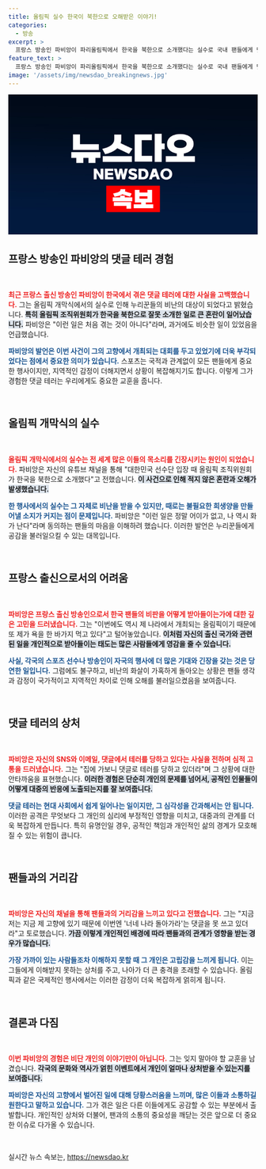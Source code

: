 ```yaml
---
title: 올림픽 실수 한국이 북한으로 오해받은 이야기!
categories:
  - 방송
excerpt: >
  프랑스 방송인 파비앙이 파리올림픽에서 한국을 북한으로 소개했다는 실수로 국내 팬들에게 댓글 테러를 당했습니다. 그는 이런 일이 벌어져 당황스럽다며 고충을 전했는데, 과거의 경험을 떠올리며 유쾌한 반응을 보였습니다. 클릭하여 그의 솔직한 심정을 확인하세요!
feature_text: >
  프랑스 방송인 파비앙이 파리올림픽에서 한국을 북한으로 소개했다는 실수로 국내 팬들에게 댓글 테러를 당했습니다. 그는 이런 일이 벌어져 당황스럽다며 고충을 전했는데, 과거의 경험을 떠올리며 유쾌한 반응을 보였습니다. 클릭하여 그의 솔직한 심정을 확인하세요!
image: '/assets/img/newsdao_breakingnews.jpg'
---
```


<p><img src="/assets/img/newsdao_breakingnews.jpg" alt="ranknews 속보" /></p>

<h2 data-ke-size="size26">프랑스 방송인 파비앙의 댓글 테러 경험</h2>

<p data-ke-size="size16">&nbsp;</p>

<p><b><span style="color: #ee2323;">최근 프랑스 출신 방송인 파비앙이 한국에서 겪은 댓글 테러에 대한 사실을 고백했습니다.</span></b> 그는 올림픽 개막식에서의 실수로 인해 누리꾼들의 비난의 대상이 되었다고 밝혔습니다. <b><span style="background-color: #21538527;">특히 올림픽 조직위원회가 한국을 북한으로 잘못 소개한 일로 큰 혼란이 일어났습니다.</span></b> 파비앙은 "이런 일은 처음 겪는 것이 아니다"라며, 과거에도 비슷한 일이 있었음을 언급했습니다. </p>

<p><b><span style="color: #1a5490;">파비앙의 발언은 이번 사건이 그의 고향에서 개최되는 대회를 두고 있었기에 더욱 부각되었다는 점에서 중요한 의미가 있습니다.</span></b> 스포츠는 국적과 관계없이 모든 팬들에게 중요한 행사이지만, 지역적인 감정이 더해지면서 상황이 복잡해지기도 합니다. 이렇게 그가 경험한 댓글 테러는 우리에게도 중요한 교훈을 줍니다. </p>

<p data-ke-size="size16">&nbsp;</p>

<h2 data-ke-size="size26">올림픽 개막식의 실수</h2>

<p data-ke-size="size16">&nbsp;</p>

<p><b><span style="color: #ee2323;">올림픽 개막식에서의 실수는 전 세계 많은 이들의 목소리를 긴장시키는 원인이 되었습니다.</span></b> 파비앙은 자신의 유튜브 채널을 통해 "대한민국 선수단 입장 때 올림픽 조직위원회가 한국을 북한으로 소개했다"고 전했습니다. <b><span style="background-color: #21538527;">이 사건으로 인해 적지 않은 혼란과 오해가 발생했습니다.</span></b></p>

<p><b><span style="color: #1a5490;">한 행사에서의 실수는 그 자체로 비난을 받을 수 있지만, 때로는 불필요한 희생양을 만들어낼 소지가 커지는 점이 문제입니다.</span></b> 파비앙은 "이런 일은 정말 어이가 없고, 나 역시 화가 난다"라며 동의하는 팬들의 마음을 이해하려 했습니다. 이러한 발언은 누리꾼들에게 공감을 불러일으킬 수 있는 대목입니다.</p>

<p data-ke-size="size16">&nbsp;</p>

<h2 data-ke-size="size26">프랑스 출신으로서의 어려움</h2>

<p data-ke-size="size16">&nbsp;</p>

<p><b><span style="color: #ee2323;">파비앙은 프랑스 출신 방송인으로서 한국 팬들의 비판을 어떻게 받아들이는가에 대한 깊은 고민을 드러냈습니다.</span></b> 그는 "이번에도 역시 제 나라에서 개최되는 올림픽이기 때문에 또 제가 욕을 한 바가지 먹고 있다"고 털어놓았습니다. <b><span style="background-color: #21538527;">이처럼 자신의 출신 국가와 관련된 일을 개인적으로 받아들이는 태도는 많은 사람들에게 영감을 줄 수 있습니다.</span></b></p>

<p><b><span style="color: #1a5490;">사실, 각국의 스포츠 선수나 방송인이 자국의 행사에 더 많은 기대와 긴장을 갖는 것은 당연한 일입니다.</span></b> 그럼에도 불구하고, 비난의 화살이 가혹하게 돌아오는 상황은 팬들 생각과 감정이 국가적이고 지역적인 차이로 인해 오해를 불러일으켰음을 보여줍니다.</p>

<p data-ke-size="size16">&nbsp;</p>

<h2 data-ke-size="size26">댓글 테러의 상처</h2>

<p data-ke-size="size16">&nbsp;</p>

<p><b><span style="color: #ee2323;">파비앙은 자신의 SNS와 이메일, 댓글에서 테러를 당하고 있다는 사실을 전하며 심적 고통을 드러냈습니다.</span></b> 그는 "집에 가보니 댓글로 테러를 당하고 있더라"며 그 상황에 대한 안타까움을 표현했습니다. <b><span style="background-color: #21538527;">이러한 경험은 단순히 개인의 문제를 넘어서, 공적인 인물들이 어떻게 대중의 반응에 노출되는지를 잘 보여줍니다.</span></b></p>

<p><b><span style="color: #1a5490;">댓글 테러는 현대 사회에서 쉽게 일어나는 일이지만, 그 심각성을 간과해서는 안 됩니다.</span></b> 이러한 공격은 무엇보다 그 개인의 심리에 부정적인 영향을 미치고, 대중과의 관계를 더욱 복잡하게 만듭니다. 특히 유명인일 경우, 공적인 책임과 개인적인 삶의 경계가 모호해질 수 있는 위험이 큽니다.</p>

<p data-ke-size="size16">&nbsp;</p>

<h2 data-ke-size="size26">팬들과의 거리감</h2>

<p data-ke-size="size16">&nbsp;</p>

<p><b><span style="color: #ee2323;">파비앙은 자신의 채널을 통해 팬들과의 거리감을 느끼고 있다고 전했습니다.</span></b> 그는 "지금 저는 지금 제 고향에 있기 때문에 이번엔 '너네 나라 돌아가라'는 댓글을 못 쓰고 있더라"고 토로했습니다. <b><span style="background-color: #21538527;">가끔 이렇게 개인적인 배경에 따라 팬들과의 관계가 영향을 받는 경우가 많습니다.</span></b></p>

<p><b><span style="color: #1a5490;">가장 가까이 있는 사람들조차 이해하지 못할 때 그 개인은 고립감을 느끼게 됩니다.</span></b> 이는 그들에게 이해받지 못하는 상처를 주고, 나아가 더 큰 충격을 초래할 수 있습니다. 올림픽과 같은 국제적인 행사에서는 이러한 감정이 더욱 복잡하게 얽히게 됩니다.</p>

<p data-ke-size="size16">&nbsp;</p>

<h2 data-ke-size="size26">결론과 다짐</h2>

<p data-ke-size="size16">&nbsp;</p>

<p><b><span style="color: #ee2323;">이번 파비앙의 경험은 비단 개인의 이야기만이 아닙니다.</span></b> 그는 잊지 말아야 할 교훈을 남겼습니다. <b><span style="background-color: #21538527;">각국의 문화와 역사가 얽힌 이벤트에서 개인이 얼마나 상처받을 수 있는지를 보여줍니다.</span></b></p>

<p><b><span style="color: #1a5490;">파비앙은 자신의 고향에서 벌어진 일에 대해 당황스러움을 느끼며, 많은 이들과 소통하길 원한다고 말하고 있습니다.</span></b> 그가 겪은 일은 다른 이들에게도 공감할 수 있는 부분에서 출발합니다. 개인적인 상처와 더불어, 팬과의 소통의 중요성을 깨닫는 것은 앞으로 더 중요한 이슈로 다가올 수 있습니다. </p>

<p data-ke-size="size16">&nbsp;</p>
실시간 뉴스 속보는, <a href="https://newsdao.kr" rel="dofollow">https://newsdao.kr</a>


